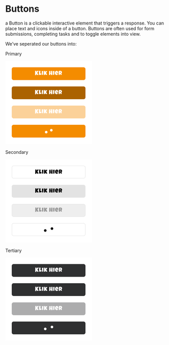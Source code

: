 # Buttons




a Button is a clickable interactive element that triggers a response. You can place text and icons inside of a button. Buttons are often used for form submissions, completing  tasks and to toggle elements into view.




We’ve seperated our buttons into:

Primary

 ![Primary Button](https://raw.githubusercontent.com/vkogmail/images/MainDS/Button/Primary.png)

Secondary

 ![Secondary Button](https://raw.githubusercontent.com/vkogmail/images/MainDS/Button/Secondary.png)

Tertiary

 ![Tertiary Button](https://raw.githubusercontent.com/vkogmail/images/MainDS/Button/Tertiary.png)
